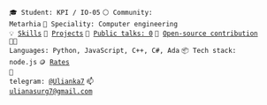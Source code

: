 <code>🎓 Student: KPI / IO-05</code>
<code>⚪ Community: Metarhia</code>
<code>👷 Speciality: Computer engineering</code><br>
<code>💡 [Skills](SKILLS.md)</code>
<code>🧻 [Projects](PROJECTS.md)</code>
<code>📢 [Public talks: 0](TALKS.md)</code>
<code>👀 [Open-source contribution](CONTRIBUTION.md)</code><br>
<code>🧑‍💻 Languages: Python, JavaScript, C++, C#, Ada</code>
<code>📦 Tech stack: node.js</code>
<code>🪙 [Rates](RATES.md)</code><br>
<code>💬 telegram: [@Ulianka7](https://t.me/Ulianka7)</code>
<code>📫 [ulianasurg7@gmail.com](mailto:ulianasurg7@gmail.com)</code>
